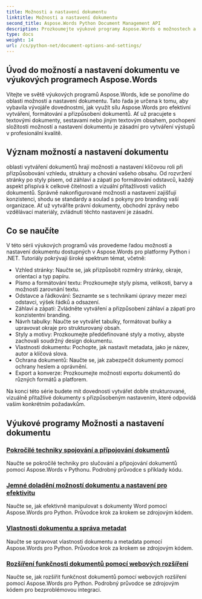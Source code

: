 ```yaml
---
title: Možnosti a nastavení dokumentu
linktitle: Možnosti a nastavení dokumentu
second_title: Aspose.Words Python Document Management API
description: Prozkoumejte výukové programy Aspose.Words o možnostech a nastavení dokumentu v Pythonu a .NET. Naučte se optimalizovat vytváření a formátování dokumentů pomocí podrobných pokynů a příkladů zdrojového kódu.
type: docs
weight: 14
url: /cs/python-net/document-options-and-settings/
---
```


## Úvod do možností a nastavení dokumentu ve výukových programech Aspose.Words

Vítejte ve světě výukových programů Aspose.Words, kde se ponoříme do oblasti možností a nastavení dokumentu. Tato řada je určena k tomu, aby vybavila vývojáře dovednostmi, jak využít sílu Aspose.Words pro efektivní vytváření, formátování a přizpůsobení dokumentů. Ať už pracujete s textovými dokumenty, sestavami nebo jiným textovým obsahem, pochopení složitosti možností a nastavení dokumentu je zásadní pro vytváření výstupů v profesionální kvalitě.

## Význam možností a nastavení dokumentu

oblasti vytváření dokumentů hrají možnosti a nastavení klíčovou roli při přizpůsobování vzhledu, struktury a chování vašeho obsahu. Od rozvržení stránky po styly písem, od záhlaví a zápatí po formátování odstavců, každý aspekt přispívá k celkové čitelnosti a vizuální přitažlivosti vašich dokumentů. Správně nakonfigurované možnosti a nastavení zajišťují konzistenci, shodu se standardy a soulad s pokyny pro branding vaší organizace. Ať už vytváříte právní dokumenty, obchodní zprávy nebo vzdělávací materiály, zvládnutí těchto nastavení je zásadní.

## Co se naučíte

V této sérii výukových programů vás provedeme řadou možností a nastavení dokumentu dostupných v Aspose.Words pro platformy Python i .NET. Tutoriály pokrývají široké spektrum témat, včetně:

- Vzhled stránky: Naučte se, jak přizpůsobit rozměry stránky, okraje, orientaci a typ papíru.
- Písmo a formátování textu: Prozkoumejte styly písma, velikosti, barvy a možnosti zarovnání textu.
- Odstavce a řádkování: Seznamte se s technikami úpravy mezer mezi odstavci, výšek řádků a odsazení.
- Záhlaví a zápatí: Zvládněte vytváření a přizpůsobení záhlaví a zápatí pro konzistentní branding.
- Návrh tabulky: Naučte se vytvářet tabulky, formátovat buňky a upravovat okraje pro strukturovaný obsah.
- Styly a motivy: Prozkoumejte předdefinované styly a motivy, abyste zachovali soudržný design dokumentu.
- Vlastnosti dokumentu: Pochopte, jak nastavit metadata, jako je název, autor a klíčová slova.
- Ochrana dokumentů: Naučte se, jak zabezpečit dokumenty pomocí ochrany heslem a oprávnění.
- Export a konverze: Prozkoumejte možnosti exportu dokumentů do různých formátů a platforem.

Na konci této série budete mít dovednosti vytvářet dobře strukturované, vizuálně přitažlivé dokumenty s přizpůsobeným nastavením, které odpovídá vašim konkrétním požadavkům.

## Výukové programy Možnosti a nastavení dokumentu
### [Pokročilé techniky spojování a připojování dokumentů](./join-append-documents/)
Naučte se pokročilé techniky pro slučování a připojování dokumentů pomocí Aspose.Words v Pythonu. Podrobný průvodce s příklady kódu.
### [Jemné doladění možností dokumentu a nastavení pro efektivitu](./manage-document-options-settings/)
Naučte se, jak efektivně manipulovat s dokumenty Word pomocí Aspose.Words pro Python. Průvodce krok za krokem se zdrojovým kódem.
### [Vlastnosti dokumentu a správa metadat](./document-properties-metadata/)
Naučte se spravovat vlastnosti dokumentu a metadata pomocí Aspose.Words pro Python. Průvodce krok za krokem se zdrojovým kódem.
### [Rozšíření funkčnosti dokumentů pomocí webových rozšíření](./document-functionality-web-extensions/)
Naučte se, jak rozšířit funkčnost dokumentů pomocí webových rozšíření pomocí Aspose.Words pro Python. Podrobný průvodce se zdrojovým kódem pro bezproblémovou integraci.